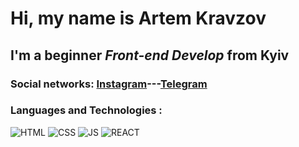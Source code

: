 # Hi, my name is **Artem Kravzov**
## I'm a beginner *Front-end Develop* from Kyiv
### Social networks: [Instagram](https://www.instagram.com/akravzov/)---[Telegram](https://t.me/akravzovv)
### Languages and Technologies :
![HTML](https://img.shields.io/badge/-HTML-090909?style=for-the-badge&logo=html5)
![CSS](https://img.shields.io/badge/-CSS-090909?style=for-the-badge&logo=css3)
![JS](https://img.shields.io/badge/-JavaScript-090909?style=for-the-badge&logo=JavaScript)
![REACT](https://img.shields.io/badge/-REACT-090909?style=for-the-badge&logo=REACT)
